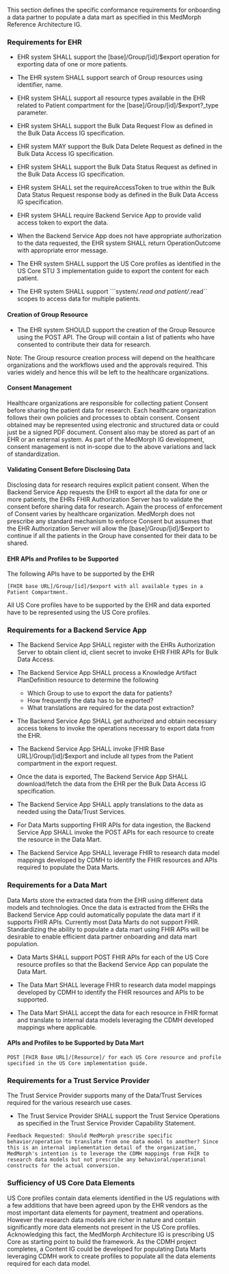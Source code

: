 This section defines the specific conformance requirements for onboarding a data partner to populate a data mart as specified in this MedMorph Reference Architecture IG.


### Requirements for EHR

* EHR system SHALL support the [base]/Group/[id]/$export operation for exporting data of one or more patients.

* The EHR system SHALL support search of Group resources using identifier, name.

* EHR system SHALL support all resource types available in the EHR related to Patient compartment for the [base]/Group/[id]/$export?_type parameter.

* EHR system SHALL support the Bulk Data Request Flow as defined in the Bulk Data Access IG specification.

* EHR system MAY support the Bulk Data Delete Request as defined in the Bulk Data Access IG specification.

* EHR system SHALL support the Bulk Data Status Request as defined in the Bulk Data Access IG specification.

* EHR system SHALL set the requireAccessToken to true within the Bulk Data Status Request response body as defined in the Bulk Data Access IG specification.

* EHR system SHALL require Backend Service App to provide valid access token to export the data.

* When the Backend Service App does not have appropriate authorization to the data requested, the EHR system SHALL return OperationOutcome with appropriate error message.

* The EHR system SHALL support the US Core profiles as identified in the US Core STU 3 implementation guide to export the content for each patient.

* The EHR system SHALL support ```system/*.read and patient/*.read`` scopes to access data for multiple patients.

#### Creation of Group Resource 

* The EHR system SHOULD support the creation of the Group Resource using the POST API. The Group will contain a list of patients who have consented to contribute their data for research.

Note: The Group resource creation process will depend on the healthcare organizations and the workflows used and the approvals required. This varies widely and hence this will be left to the healthcare organizations. 


#### Consent Management  

Healthcare organizations are responsible for collecting patient Consent before sharing the patient data for research. Each healthcare organization follows their own policies and processes to obtain consent. Consent obtained may be represented using electronic and structured data or could just be a signed PDF document. Consent also may be stored as part of an EHR or an external system. As part of the MedMorph IG development, consent management is not in-scope due to the above variations and lack of standardization. 


#### Validating Consent Before Disclosing Data

Disclosing data for research requires explicit patient consent. When the Backend Service App requests the EHR to export all the data for one or more patients, the EHRs FHIR Authorization Server has to validate the consent before sharing data for research. Again the process of enforcement of Consent varies by healthcare organization. MedMorph does not prescribe any standard mechanism to enforce Consent but assumes that the EHR Authorization Server will allow the [base]/Group/[id]/$export to continue if all the patients in the Group have consented for their data to be shared.

#### EHR APIs and Profiles to be Supported

The following APIs have to be supported by the EHR

```
[FHIR base URL]/Group/[id]/$export with all available types in a Patient Compartment.
```

All US Core profiles have to be supported by the EHR and data exported have to be represented using the US Core profiles. 


### Requirements for a Backend Service App

* The Backend Service App SHALL register with the EHRs Authorization Server to obtain client id, client secret to invoke EHR FHIR APIs for Bulk Data Access. 

* The Backend Service App SHALL process a Knowledge Artifact PlanDefinition resource to determine the following 
	* Which Group to use to export the data for patients?
	* How frequently the data has to be exported?
	* What translations are required for the data post extraction? 

* The Backend Service App SHALL get authorized and obtain necessary access tokens to invoke the operations necessary to export data from the EHR.

* The Backend Service App SHALL invoke [FHIR Base URL]/Group/[id]/$export and include all types from the Patient compartment in the export request.

* Once the data is exported, The Backend Service App SHALL download/fetch the data from the EHR per the Bulk Data Access IG specification.

* The Backend Service App SHALL apply translations to the data as needed using the Data/Trust Services. 

* For Data Marts supporting FHIR APIs for data ingestion, the Backend Service App SHALL invoke the POST APIs for each resource to create the resource in the Data Mart.

* The Backend Service App SHALL leverage FHIR to research data model mappings developed by CDMH to identify the FHIR resources and APIs required to populate the Data Marts.


### Requirements for a Data Mart

Data Marts store the extracted data from the EHR using different data models and technologies. Once the data is extracted from the EHRs the Backend Service App could automatically populate the data mart if it supports FHIR APIs. Currently most Data Marts do not support FHIR. Standardizing the ability to populate a data mart using FHIR APIs will be desirable to enable efficient data partner onboarding and data mart population. 

* Data Marts SHALL support POST FHIR APIs for each of the US Core resource profiles so that the Backend Service App can populate the Data Mart.

* The Data Mart SHALL leverage FHIR to research data model mappings developed by CDMH to identify the FHIR resources and APIs to be supported.

* The Data Mart SHALL accept the data for each resource in FHIR format and translate to internal data models leveraging the CDMH developed mappings where applicable. 

#### APIs and Profiles to be Supported by Data Mart

```
POST [FHIR Base URL]/[Resource]/ for each US Core resource and profile specified in the US Core implementation guide.
```

### Requirements for a Trust Service Provider

The Trust Service Provider supports many of the Data/Trust Services required for the various research use cases. 

* The Trust Service Provider SHALL support the Trust Service Operations as specified in the Trust Service Provider Capability Statement. 

```
Feedback Requested: Should MedMorph prescribe specific behavior/operation to translate from one data model to another? Since this is an internal implementation detail of the organization, MedMorph's intention is to leverage the CDMH mappings from FHIR to research data models but not prescribe any behavioral/operational constructs for the actual conversion.
```


### Sufficiency of US Core Data Elements

US Core profiles contain data elements identified in the US regulations with a few additions that have been agreed upon by the EHR vendors as the most important data elements for payment, treatment and operations. However the research data models are richer in nature and contain significantly more data elements not present in the US Core profiles. 
Acknowledging this fact, the MedMorph Architecture IG is prescribing US Core as starting point to build the framework. As the CDMH project completes, a Content IG could be developed for populating Data Marts leveraging CDMH work to create profiles to populate all the data elements required for each data model.

 
